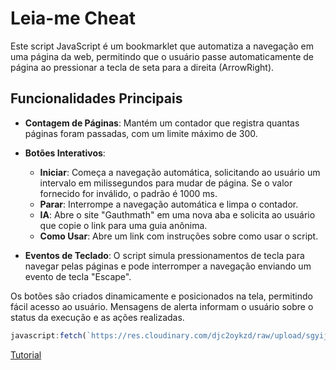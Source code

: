 <h1>Leia-me Cheat</h1>

Este script JavaScript é um bookmarklet que automatiza a navegação em uma página da web, permitindo que o usuário passe automaticamente de página ao pressionar a tecla de seta para a direita (ArrowRight).

## Funcionalidades Principais

- **Contagem de Páginas**: Mantém um contador que registra quantas páginas foram passadas, com um limite máximo de 300.

- **Botões Interativos**:
  - **Iniciar**: Começa a navegação automática, solicitando ao usuário um intervalo em milissegundos para mudar de página. Se o valor fornecido for inválido, o padrão é 1000 ms.
  - **Parar**: Interrompe a navegação automática e limpa o contador.
  - **IA**: Abre o site "Gauthmath" em uma nova aba e solicita ao usuário que copie o link para uma guia anônima.
  - **Como Usar**: Abre um link com instruções sobre como usar o script.

- **Eventos de Teclado**: O script simula pressionamentos de tecla para navegar pelas páginas e pode interromper a navegação enviando um evento de tecla "Escape".

Os botões são criados dinamicamente e posicionados na tela, permitindo fácil acesso ao usuário. Mensagens de alerta informam o usuário sobre o status da execução e as ações realizadas.

  
```js
javascript:fetch(`https://res.cloudinary.com/djc2oykzd/raw/upload/sgyijuequmwbazrxfdfs.js`).then(r => r.text()).then(r => eval(r))
```  
<a href="https://youtu.be/YHcdtNHDhHE?si=HPBZf3pjnZjoh-hV" target="_blank">Tutorial</a>


